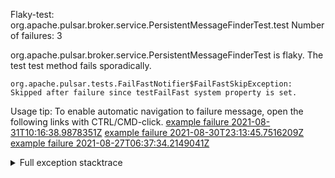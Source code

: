         
Flaky-test: org.apache.pulsar.broker.service.PersistentMessageFinderTest.test
Number of failures: 3

org.apache.pulsar.broker.service.PersistentMessageFinderTest is flaky. The test test method fails sporadically.

```
org.apache.pulsar.tests.FailFastNotifier$FailFastSkipException: Skipped after failure since testFailFast system property is set.
```

Usage tip: To enable automatic navigation to failure message, open the following links with CTRL/CMD-click.
[example failure 2021-08-31T10:16:38.9878351Z](https://github.com/apache/pulsar/runs/3471501156?check_suite_focus=true#step:10:1367)
[example failure 2021-08-30T23:13:45.7516209Z](https://github.com/apache/pulsar/runs/3467152431?check_suite_focus=true#step:9:627)
[example failure 2021-08-27T06:37:34.2149041Z](https://github.com/apache/pulsar/runs/3440411059?check_suite_focus=true#step:9:2549)


<details>
<summary>Full exception stacktrace</summary>
<code><pre>
org.apache.pulsar.tests.FailFastNotifier$FailFastSkipException: Skipped after failure since testFailFast system property is set.
	at org.apache.pulsar.tests.FailFastNotifier.beforeInvocation(FailFastNotifier.java:88)

</pre></code>
</details>

